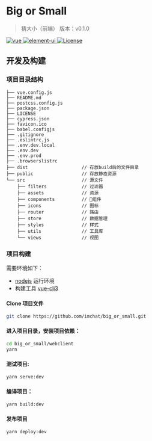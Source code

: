 # Big or Small

> 猜大小（前端）
> 版本：v0.1.0

<p align="left">
  <a href="https://github.com/vuejs/vue">
    <img src="https://img.shields.io/badge/vue-2.5.21-brightgreen.svg" alt="vue">
  </a>
  <a href="https://youzan.github.io/vant/#/zh-CN/intro">
    <img src="https://img.shields.io/badge/vant-1.5.1-green.svg" alt="element-ui">
  </a>
  <a href="https://github.com/imchat/big_or_small/blob/master/webclient/LICENSE" rel="nofollow">
    <img src="https://img.shields.io/badge/license-MIT-brightgreen.svg" alt="License">
  </a>
</p>

## 开发及构建

### 项目目录结构

```
├── vue.config.js
├── README.md
├── postcss.config.js
├── package.json
├── LICENSE
├── cypress.json
├── favicon.ico
├── babel.configjs
├── .gitignore
├── .eslintrc.js
├── .env.dev.local
├── .env.dev
├── .env.prod
├── .browserslistrc
├── dist                    // 存放build后的文件目录
├── public                  // 存放静态资源
└── src                     // 源文件
    ├── filters             // 过滤器
    ├── assets              // 资源
    ├── components          // 组件
    ├── icons               // 图标
    ├── router              // 路由
    ├── store               // 数据管理
    ├── styles              // 样式
    ├── utils               // 工具库
    └── views               // 视图
```

### 项目构建

需要环境如下：

- [nodejs](http://nodejs.org/) 运行环境
- 构建工具 [vue-cli3](https://cli.vuejs.org/)

#### Clone 项目文件

```bash
git clone https://github.com/imchat/big_or_small.git
```

#### 进入项目目录，安装项目依赖：

```bash
cd big_or_small/webclient
yarn
```

#### 测试项目:

```bash
yarn serve:dev
```

#### 编译项目：

```bash
yarn build:dev
```

#### 发布项目

```bash
yarn deploy:dev
```